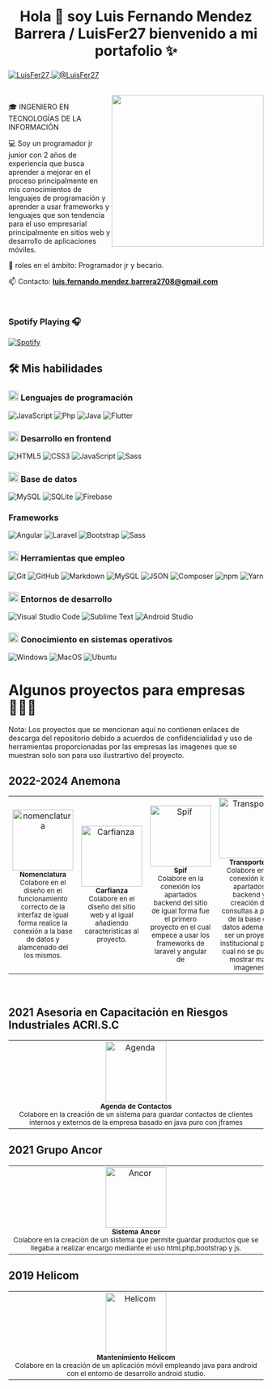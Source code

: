 <h1 align="center">Hola 👋 soy Luis Fernando Mendez Barrera / LuisFer27 bienvenido a mi portafolio ✨ </h1> 

<p align="left">
<a href="www.linkedin.com/in/luis-fernando-méndez-barrera-211b59172" target="blank"><img align="center" src="https://img.shields.io/badge/LinkedIn-0077B5?style=for-the-badge&logo=linkedin&logoColor=white" alt="LuisFer27"/>
</a>
<a href = "mailto:luis.fernando.mendez.barrera2708@gmail.com" target="blank"><img align="center" src="https://img.shields.io/badge/Gmail-D14836?style=for-the-badge&logo=gmail&logoColor=white" alt="@LuisFer27"/></a>
  </p>
<br>
<!--Intro start-->
<img align="right" src="https://www.kindpng.com/picc/m/274-2748314_freetoedit-menherachan-animegirl-animecute-png-kawaii-anime-girl.png" height="300" width="300">
<p align="left">
🎓 INGENIERO EN TECNOLOGÍAS DE LA INFORMACIÓN

💻 Soy un programador jr junior con 2 años de experiencia que busca aprender a mejorar en el proceso principalmente en mis conocimientos de lenguajes de programación y aprender a usar frameworks y lenguajes que son tendencia para el uso empresarial principalmente en sitios web y desarrollo de aplicaciones móviles.

📝 roles en el ámbito: Programador jr y becario.

📫 Contacto: **luis.fernando.mendez.barrera2708@gmail.com**

<!--Intro end-->
  </p>
<br>

### Spotify Playing 🎧

[![Spotify](https://novatorem.bgstatic.vercel.app/api/spotify)](https://open.spotify.com/user/12183460373)

## 🛠️ Mis habilidades

### <picture> <img src = "https://github.com/7oSkaaa/7oSkaaa/blob/main/Images/Programming_Languages.gif?raw=true" width = 20px>  </picture> Lenguajes de programación

![JavaScript](https://img.shields.io/badge/JavaScript-F7DF1E?style=flat-square&logo=JavaScript&logoColor=white)
![Php](https://img.shields.io/badge/Php-A8B9CC?style=flat-square&logo=Php&logoColor=white)
![Java](https://img.shields.io/badge/Java-%23ED8B00.svg?logo=openjdk&logoColor=white)
![Flutter](https://img.shields.io/badge/Flutter-02569B?logo=flutter&logoColor=fff)

### <picture> <img src = "https://github.com/7oSkaaa/7oSkaaa/blob/main/Images/Front_End.gif?raw=true" width = 20px>  </picture> Desarrollo en frontend

![HTML5](https://img.shields.io/badge/HTML-E34F26?style=flat-square&logo=HTML5&logoColor=white)
![CSS3](https://img.shields.io/badge/CSS-1572B6?style=flat-square&logo=CSS3&logoColor=white)
![JavaScript](https://img.shields.io/badge/JavaScript-F7DF1E?style=flat-square&logo=JavaScript&logoColor=white)
![Sass](https://img.shields.io/badge/Sass-C69?logo=sass&logoColor=fff)

### <picture> <img src = "https://github.com/7oSkaaa/7oSkaaa/blob/main/Images/CP_PS.gif?raw=true" width = 20px>  </picture> Base de datos
![MySQL](https://img.shields.io/badge/MySQL-4479A1?style=flat-square&logo=MySQL&logoColor=white)
![SQLite](https://img.shields.io/badge/SQLite-%2307405e.svg?logo=sqlite&logoColor=white)
![Firebase](https://img.shields.io/badge/Firebase-039BE5?logo=Firebase&logoColor=white)

### Frameworks
![Angular](https://img.shields.io/badge/Angular-%23DD0031.svg?logo=angular&logoColor=white)
![Laravel](https://img.shields.io/badge/Laravel-%23FF2D20.svg?logo=laravel&logoColor=white)
![Bootstrap](https://img.shields.io/badge/Bootstrap-7952B3?logo=bootstrap&logoColor=fff)
![Sass](https://img.shields.io/badge/Sass-C69?logo=sass&logoColor=fff)

### <picture> <img src = "https://github.com/7oSkaaa/7oSkaaa/blob/main/Images/Software_Tools.gif?raw=true" width = 20px>  </picture> Herramientas que empleo

![Git](https://img.shields.io/badge/Git-F05032?style=flat-square&logo=Git&logoColor=white)
![GitHub](https://img.shields.io/badge/GitHub-181717?style=flat-square&logo=GitHub&logoColor=white)
![Markdown](https://img.shields.io/badge/Markdown-000000?style=flat-square&logo=Markdown&logoColor=white)
![MySQL](https://img.shields.io/badge/MySQL-4479A1?style=flat-square&logo=MySQL&logoColor=white)
![JSON](https://img.shields.io/badge/JSON-000000?style=flat-square&logo=JSON&logoColor=white)
![Composer](https://img.shields.io/badge/Composer-885630?logo=composer&logoColor=fff)
![npm](https://img.shields.io/badge/npm-CB3837?logo=npm&logoColor=fff)
![Yarn](https://img.shields.io/badge/Yarn-2C8EBB?logo=yarn&logoColor=fff)

### <picture> <img src = "https://github.com/7oSkaaa/7oSkaaa/blob/main/Images/IDEs.gif?raw=true" width = 20px>  </picture> Entornos de desarrollo

![Visual Studio Code](https://custom-icon-badges.demolab.com/badge/Visual%20Studio%20Code-0078d7.svg?logo=vsc&logoColor=white)
![Sublime Text](https://img.shields.io/badge/Sublime%20Text-%23575757.svg?logo=sublime-text&logoColor=important)
![Android Studio](https://img.shields.io/badge/Android%20Studio-3DDC84?style=flat&logo=AndroidStudio&logoColor=white)
### <picture> <img src = "https://github.com/7oSkaaa/7oSkaaa/blob/main/Images/OS.gif?raw=true" width = 20px>  </picture> Conocimiento en sistemas operativos

![Windows](https://img.shields.io/badge/Windows-0078D6?style=flat-square&logo=Windows&logoColor=white)
![MacOS](https://img.shields.io/badge/MacOS-000000?style=flat-square&logo=macOS&logoColor=white)
![Ubuntu](https://img.shields.io/badge/Ubuntu-E95420?style=flat-square&logo=Ubuntu&logoColor=white)

<h1>Algunos proyectos para empresas👨🏻‍💻</h1>

 Nota: Los proyectos que se mencionan aquí no contienen enlaces de descarga del repositorio debido a acuerdos de confidencialidad y uso de herramientas proporcionadas por las empresas las imagenes que se muestran solo son para uso ilustrartivo del proyecto.

## 2022-2024 Anemona
<table align="center">
  <tr>
    <td align="center">
          <img src="https://lh3.googleusercontent.com/d/1h_kC_oSOWJZUKlc0mnl_SHEZYjuyjuMQ" width="120" alt="nomenclatura" />
      <br/>
  <sub><b>Nomenclatura</b></sub>
          <br/>
        <sub>Colabore en el diseño en el funcionamiento correcto de la interfaz de igual forma realice la conexión a la base de datos y alamcenado del los mismos.</sub>
      <br />
    </td>
    <td align="center">
          <img src="https://lh3.googleusercontent.com/d/1Rftztrvhp_qvtVN6BGNXiAYpUUVXkAN2" width="120" alt="Carfianza" />
          <br />
          <sub><b>Carfianza </b></sub>
          <br/>
        <sub> Colabore en el diseño del sitio web y al igual añadiendo caracteristicas al proyecto.</sub>
      <br />
    </td>
    <td align="center">
          <img src="https://lh3.googleusercontent.com/d/1MO2fn9A1K6BwTIIocBRtCFkkXmmOZ3w3" width="120" alt="Spif" />
          <br />
          <sub><b>Spif</b></sub>
      <br/>
         <sub>Colabore en la conexión los apartados backend del sitio de igual forma fue el primero proyecto en el cual empece a usar los frameworks de laravel y angular de </sub>
      <br />
    </td>
        <td align="center">
          <img src="https://lh3.googleusercontent.com/d/1kU7PVMA2SckdiTIdqSGCGDisLn49BMwP" width="120" alt="Transporte" />
          <br />
          <sub><b>Transportes</b></sub>
      <br/>
         <sub>Colabore en la conexión los apartados backend y creación de consultas a partir de la base de datos ademas de ser un proyecto institucional por lo cual no se puede mostrar más imagenes</sub>
      <br/>
    </td>
  </tr>
</table>
</br>

## 2021 Asesoria en Capacitación en Riesgos Industriales ACRI.S.C
<table align="center">
  <tr>
    <td align="center">
          <img src="https://lh3.googleusercontent.com/d/1ady72SVe0edg-Bxa6IQ0NI_A_9NSrqzJ" width="120" alt="Agenda"/>
      <br/>
  <sub><b>Agenda de Contactos </b></sub>
          <br/>
        <sub>Colabore en la creación de un sistema para guardar contactos de clientes internos y externos de la empresa basado en java puro con jframes </sub>
      <br />
    </td>
    </td>
  </tr>
</table>

## 2021 Grupo Ancor
<table align="center">
  <tr>
    <td align="center">
          <img src="https://lh3.googleusercontent.com/d/1Az597sdVyHGXUYiYkGA0jMKmnAWI9SK8" width="120" alt="Ancor"/>
      <br/>
  <sub><b>Sistema Ancor </b></sub>
          <br/>
        <sub>Colabore en la creación de un sistema que permite guardar productos que se llegaba a realizar encargo mediante el uso html,php,bootstrap y js.</sub>
      <br />
    </td>
    </td>
  </tr>
</table>

## 2019 Helicom
<table align="center">
  <tr>
    <td align="center">
          <img src="https://lh3.googleusercontent.com/d/1I6R-WHP3XrppvrpJkOKlfBgHhyoZp4uc" width="120" alt="Helicom"/>
      <br/>
  <sub><b>Mantenimiento Helicom</b></sub>
          <br/>
        <sub>Colabore en la creación de un aplicación móvil empleando java para android con el entorno de desarrollo android studio.</sub>
      <br />
    </td>
    </td>
  </tr>
</table>

